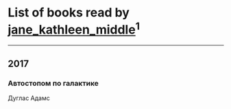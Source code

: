 # List of books read by [jane_kathleen_middle](http://vk.com/id45570698)<sup>1</sup>
---

## 2017

### Автостопом по галактике
Дуглас Адамс



